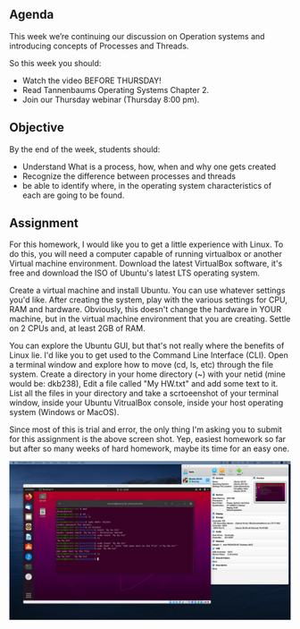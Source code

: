 ## Agenda 
This week we’re continuing our discussion on Operation systems and introducing concepts of Processes and Threads.

So this week you should:
 

- Watch the video BEFORE THURSDAY!
- Read Tannenbaums Operating Systems Chapter 2.
- Join our Thursday webinar (Thursday 8:00 pm).

## Objective
By the end of the week, students should:

- Understand What is a process, how, when and why one gets created
- Recognize the difference between processes and threads
- be able to identify where, in the operating system characteristics of each are going to be found.


## Assignment

For this homework, I would like you to get a little experience with Linux.  To do this, you will need a computer capable of running virtualbox or another Virtual machine environment.  Download the latest VirtualBox software, it's free and download the ISO of Ubuntu's latest LTS operating system.

Create a virtual machine and install Ubuntu.  You can use whatever settings you'd like.  After creating the system, play with the various settings for CPU, RAM and hardware.  Obviously, this doesn't change the hardware in YOUR machine, but in the virtual machine environment that you are creating.  Settle on 2 CPUs and, at least 2GB of RAM.

You can explore the Ubuntu GUI, but that's not really where the benefits of Linux lie.  I'd like you to get used to the Command Line Interface (CLI).  Open a terminal window and explore how to move (cd, ls, etc) through the file system.  Create a directory in your home directory (~) with your netid (mine would be: dkb238), Edit a file called "My HW.txt" and add some text to it.  List all the files in your directory and take a scrtoeenshot of your terminal window, inside your Ubuntu VitrualBox console, inside your host operating system (Windows or MacOS).

Since most of this is trial and error, the only thing I'm asking you to submit for this assignment is the above screen shot.  Yep, easiest homework so far but after so many weeks of hard homework, maybe its time for an easy one.

![hw screenshot](./q1.png)